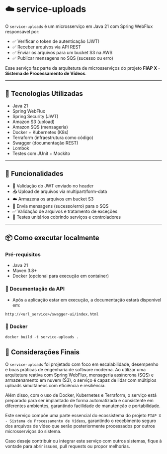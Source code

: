 # ☁️ service-uploads 

O `service-uploads` é um microsserviço em Java 21 com Spring WebFlux responsável por:

- ✅ Verificar o token de autenticação (JWT)
- ✅ Receber arquivos via API REST
- ✅ Enviar os arquivos para um bucket S3 na AWS
- ✅ Publicar mensagens no SQS (sucesso ou erro)

Esse serviço faz parte da arquitetura de microsserviços do projeto **FIAP X - Sistema de Processamento de Vídeos**.

---

## 🧰 Tecnologias Utilizadas

- Java 21
- Spring WebFlux
- Spring Security (JWT)
- Amazon S3 (upload)
- Amazon SQS (mensageria)
- Docker + Kubernetes (K8s)
- Terraform (infraestrutura como código)
- Swagger (documentação REST)
- Lombok
- Testes com JUnit + Mockito

---

## 🚀 Funcionalidades

- 🔐 Validação do JWT enviado no header
- 📤 Upload de arquivos via multipart/form-data
- ☁️ Armazena os arquivos em bucket S3
- 📩 Envia mensagens (sucesso/erro) para o SQS
- ✅ Validação de arquivos e tratamento de exceções
- 🧪 Testes unitários cobrindo serviços e controladores

---

## 📦 Como executar localmente

### Pré-requisitos

- Java 21
- Maven 3.8+
- Docker (opcional para execução em container)

### 📁 Documentação da API

- Após a aplicação estar em execução, a documentação estará disponível em:

```
http://<url_service>/swagger-ui/index.html
```

### 🐳 Docker

```
docker build -t service-uploads .
```

## 📝 Considerações Finais

O ```service-uploads``` foi projetado com foco em escalabilidade, desempenho e boas práticas de engenharia de software moderna. Ao utilizar uma arquitetura reativa com Spring WebFlux, mensageria assíncrona (SQS) e armazenamento em nuvem (S3), o serviço é capaz de lidar com múltiplos uploads simultâneos com eficiência e resiliência.

Além disso, com o uso de Docker, Kubernetes e Terraform, o serviço está preparado para ser implantado de forma automatizada e consistente em diferentes ambientes, garantindo facilidade de manutenção e portabilidade.

Este serviço compõe uma parte essencial do ecossistema do projeto ```FIAP X - Sistema de Processamento de Vídeos```, garantindo o recebimento seguro dos arquivos de vídeo que serão posteriormente processados por outros microsserviços do sistema.

Caso deseje contribuir ou integrar este serviço com outros sistemas, fique à vontade para abrir issues, pull requests ou propor melhorias.
